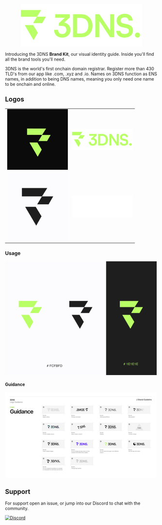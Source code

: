 <p align="center">
  <img src="assets/images/3DNS.png" alt="Logo" width="400">
</p>

Introducing the 3DNS **Brand Kit**, our visual identity guide. Inside you'll find all the brand tools you'll need.

3DNS is the world's first onchain domain registrar. Register more than 430 TLD's from our app like .com, .xyz and .io. Names on 3DNS function as ENS names, in addition to being DNS names, meaning you only need one name to be onchain and online. 

## Logos

<table>
  <tr>
    <td>
      <img src="assets/images/profile.jpeg" alt="LogoGreen" width="200">
    </td>
    <td>
      <img src="assets/images/3DNS.png" alt="WordGreen" width="200">
    </td>
  </tr>
  <tr>
    <td>
      <img src="assets/images/profile_white.png" alt="LogoWhite" width="200">
    </td>
    <td>
      <img src="assets/images/3dns_white.png" alt="WordWhite" width="200">
    </td>
  </tr>
</table>

### Usage

<img src="usage.png" alt="Logos-Comps" width="500">

#### Guidance

<img src="logo-dos-and-donts.png" alt="Logos-dos-and-donts" width="500">

## Support

For support open an issue, or jump into our Discord to chat with the community.

<a href="https://img.shields.io/discord/1021128289651277965?style=for-the-badge&logoColor=%23B1F661">
  <img src="https://img.shields.io/discord/1021128289651277965?style=for-the-badge&logoColor=%23B1F661" alt="Discord">
</a>
